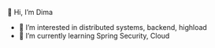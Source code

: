 👋 Hi, I’m Dima
- 👀 I’m interested in distributed systems, backend, highload
- 🌱 I’m currently learning Spring Security, Cloud
<!--- 📫 How to reach me 
--->
<!---
continentaL27/continentaL27 is a ✨ special ✨ repository because its `README.md` (this file) appears on your GitHub profile.
You can click the Preview link to take a look at your changes.
--->

